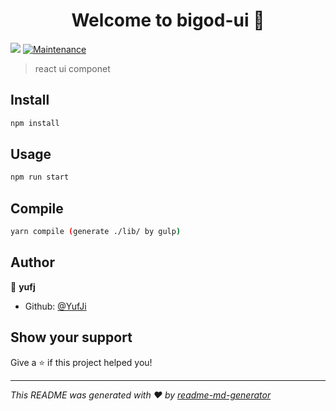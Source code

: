 <h1 align="center">Welcome to bigod-ui 👋</h1>
<p>
  <img src="https://img.shields.io/badge/version-0.0.7-blue.svg?cacheSeconds=2592000" />
  <a href="https://github.com/YufJi/react-ui-componet/graphs/commit-activity">
    <img alt="Maintenance" src="https://img.shields.io/badge/Maintained%3F-yes-green.svg" target="_blank" />
  </a>
</p>

> react ui componet

## Install

```sh
npm install
```

## Usage

```sh
npm run start
```

## Compile

```sh
yarn compile (generate ./lib/ by gulp)
```

## Author

👤 **yufj**

* Github: [@YufJi](https://github.com/YufJi)

## Show your support

Give a ⭐️ if this project helped you!

***
_This README was generated with ❤️ by [readme-md-generator](https://github.com/kefranabg/readme-md-generator)_